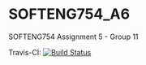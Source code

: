 # SOFTENG754_A6
SOFTENG754 Assignment 5 - Group 11

Travis-CI: [![Build Status](https://travis-ci.com/kennyt12237/SOFTENG754_A6.svg?token=mtqsBvbc9xThEpxPsTqd&branch=main)](https://github.com/kennyt12237/SOFTENG754_A6)